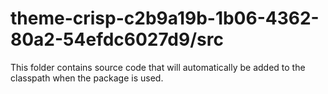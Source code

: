 # theme-crisp-c2b9a19b-1b06-4362-80a2-54efdc6027d9/src

This folder contains source code that will automatically be added to the classpath when
the package is used.
